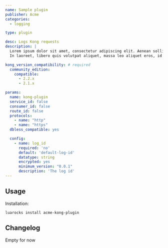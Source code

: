 ```yaml
---
name: Sample plugin
publisher: Acme
categories:
  - logging

type: plugin

desc: Logs Kong requests
description: |
  Lorem ipsum dolor sit amet, consectetur adipiscing elit. Aenean sollicitudin pharetra luctus.
  In laoreet, libero quis volutpat aliquet, massa leo aliquet eros, id malesuada orci urna sed purus.

kong_version_compatibility: # required
  community_edition:
    compatible:
      - 2.2.x
      - 2.1.x

params:
  name: kong-plugin
  service_id: false
  consumer_id: false
  route_id: false
  protocols: 
    - name: "http"
    - name: "https"
  dbless_compatible: yes

  config:
    - name: log_id
      required: 'no'
      default: 'default-log-id'
      datatype: string
      encrypted: yes
      minimum_version: "0.0.1"
      description: 'The log id'
---
```


## Usage
Installation:
```
luarocks install acme-kong-plugin
```

## Changelog

Empty for now

